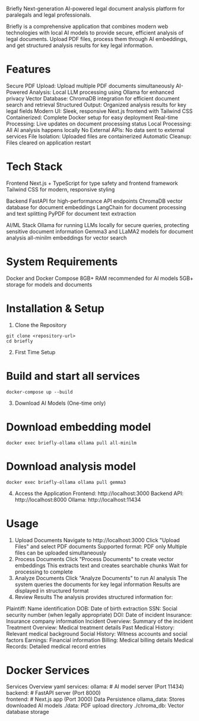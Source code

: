 Briefly 
Next-generation AI-powered legal document analysis platform for paralegals and legal professionals.

Briefly is a comprehensive application that combines modern web technologies with local AI models to provide secure, efficient analysis of legal documents. Upload PDF files, process them through AI embeddings, and get structured analysis results for key legal information.

# Features
Secure PDF Upload: Upload multiple PDF documents simultaneously
AI-Powered Analysis: Local LLM processing using Ollama for enhanced privacy
Vector Database: ChromaDB integration for efficient document search and retrieval
Structured Output: Organized analysis results for key legal fields
Modern UI: Sleek, responsive Next.js frontend with Tailwind CSS
Containerized: Complete Docker setup for easy deployment
Real-time Processing: Live updates on document processing status
Local Processing: All AI analysis happens locally
No External APIs: No data sent to external services
File Isolation: Uploaded files are containerized
Automatic Cleanup: Files cleared on application restart

# Tech Stack
Frontend
Next.js + TypeScript for type safety and frontend framework
Tailwind CSS for modern, responsive styling

Backend
FastAPI for high-performance API endpoints
ChromaDB vector database for document embeddings
LangChain for document processing and text splitting
PyPDF for document text extraction

AI/ML Stack
Ollama for running LLMs locally for secure queries, protecting sensitive document information 
Gemma3 and LLaMA2 models for document analysis
all-minilm embeddings for vector search

# System Requirements
Docker and Docker Compose
8GB+ RAM recommended for AI models
5GB+ storage for models and documents

# Installation & Setup
1. Clone the Repository
```
git clone <repository-url>
cd briefly
```

2. First Time Setup

# Build and start all services
```
docker-compose up --build
```

3. Download AI Models (One-time only)

# Download embedding model
```
docker exec briefly-ollama ollama pull all-minilm
```

# Download analysis model
```
docker exec briefly-ollama ollama pull gemma3
```

4. Access the Application
Frontend: http://localhost:3000
Backend API: http://localhost:8000
Ollama: http://localhost:11434

# Usage
1. Upload Documents
Navigate to http://localhost:3000
Click "Upload Files" and select PDF documents
Supported format: PDF only
Multiple files can be uploaded simultaneously
2. Process Documents
Click "Process Documents" to create vector embeddings
This extracts text and creates searchable chunks
Wait for processing to complete
3. Analyze Documents
Click "Analyze Documents" to run AI analysis
The system queries the documents for key legal information
Results are displayed in structured format
4. Review Results
The analysis provides structured information for:

Plaintiff: Name identification
DOB: Date of birth extraction
SSN: Social security number (when legally appropriate)
DOI: Date of incident
Insurance: Insurance company information
Incident Overview: Summary of the incident
Treatment Overview: Medical treatment details
Past Medical History: Relevant medical background
Social History: Witness accounts and social factors
Earnings: Financial information
Billing: Medical billing details
Medical Records: Detailed medical record entries

# Docker Services
Services Overview
yaml
services:
  ollama:      # AI model server (Port 11434)
  backend:     # FastAPI server (Port 8000)  
  frontend:    # Next.js app (Port 3000)
Data Persistence
ollama_data: Stores downloaded AI models
./data: PDF upload directory
./chroma_db: Vector database storage 

